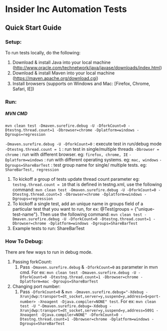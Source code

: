 # Insider Inc Automation Tests

## Quick Start Guide

### Setup:
To run tests locally, do the following:

1. Download & install Java into your local machine (http://www.oracle.com/technetwork/java/javase/downloads/index.html)
1. Download & install Maven into your local machine (https://maven.apache.org/download.cgi)
1. Install browsers (supports on Windows and Mac: [Firefox, Chrome, Safari, IE])

### Run:


##### MVN CMD
```
mvn clean test -Dmaven.surefire.debug -U -DforkCount=0 -Dtestng.thread.count=1 -Dbrowser=chrome -Dplatform=windows -Dgroups=regression
``` 

`-Dmaven.surefire.debug -U -DforkCount=0` : execute test in run/debug mode
`-Dtestng.thread.count = 1` : run test in single/multiple threads 
`-Dbrowser = chrome` : run with different browser. eg: `firefox, chrome, IE`
`-Dplatform=windows` : run with different operating systems. eg: `mac, windows`
`-Dgroups=ShareBarTest` : test group name for single/ multiple tests. eg: `ShareBarTest, regression`


1. To kickoff a group of tests update thread count parameter eg: `testng.thread.count = 10` that is defined in testng.xml, use the following command: `mvn clean test -Dmaven.surefire.debug -U -DforkCount=0 -Dtestng.thread.count=3 -Dbrowser=chrome -Dplatform=windows -Dgroups=regression
`
1. To kickoff a single test, add an unique name in groups field of a particular test that you want to run, for ex: @Test(groups = {"unique-test-name"}. Then use the following command: `mvn clean test -Dmaven.surefire.debug -U -DforkCount=0 -Dtestng.thread.count=1 -Dbrowser=chrome -Dplatform=windows -Dgroups=ShareBarTest
`
1. Example tests to run: ShareBarTest


### How To Debug:
There are few ways to run in debug mode. 

1. Passing forkCount:
    1. Pass `-Dmaven.surefire.debug` & `-DforkCount=0` as parameter in mvn cmd. For ex: `mvn clean test -Dmaven.surefire.debug -U -DforkCount=0 -Dtestng.thread.count=1 -Dbrowser=chrome -Dplatform=mac -Dgroups=ShareBarTest`
1. Changing port number: 
    1. Pass `-DforkCount=0` & `mvn -Dmaven.surefire.debug="-Xdebug -Xrunjdwp:transport=dt_socket,server=y,suspend=y,address=$<port-number> -Xnoagent -Djava.compiler=NONE" test`. For ex: `mvn clean test -U "-Dmaven.surefire.debug=-Xdebug -Xrunjdwp:transport=dt_socket,server=y,suspend=y,address=5091 -Xnoagent -Djava.compiler=NONE" -DforkCount=0 -Dtestng.thread.count=1 -Dbrowser=chrome -Dplatform=windows -Dgroups=ShareBarTest`


    
